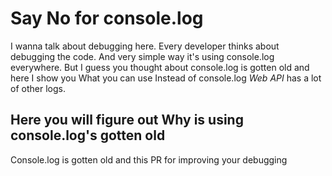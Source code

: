 # Say No for console.log

I wanna talk about debugging here. Every developer thinks about debugging the code. And very simple way it's using console.log everywhere.
But I guess you thought about console.log is gotten old and here I show you What you can use Instead of console.log
*Web API* has a lot of other logs. 

## Here you will figure out Why is using console.log's gotten old
Console.log is gotten old and this PR for improving your debugging 
